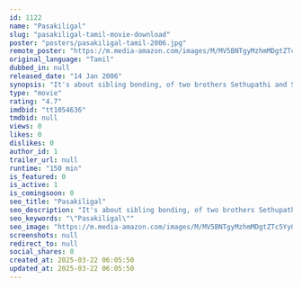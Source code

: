 ```yaml
---
id: 1122
name: "Pasakiligal"
slug: "pasakiligal-tamil-movie-download"
poster: "posters/pasakiligal-tamil-2006.jpg"
remote_poster: "https://m.media-amazon.com/images/M/MV5BNTgyMzhmMDgtZTc5Yy00ZWQyLTllMDgtM2I0OGZjYWI0ODY1XkEyXkFqcGdeQXVyMTEzNzg0Mjkx._V1_SX300.jpg"
original_language: "Tamil"
dubbed_in: null
released_date: "14 Jan 2006"
synopsis: "It's about sibling bonding, of two brothers Sethupathi and Sevathaiya and the apple of their eye, their sister Maragadham."
type: "movie"
rating: "4.7"
imdbid: "tt1054636"
tmdbid: null
views: 0
likes: 0
dislikes: 0
author_id: 1
trailer_url: null
runtime: "150 min"
is_featured: 0
is_active: 1
is_comingsoon: 0
seo_title: "Pasakiligal"
seo_description: "It's about sibling bonding, of two brothers Sethupathi and Sevathaiya and the apple of their eye, their sister Maragadham."
seo_keywords: "\"Pasakiligal\""
seo_image: "https://m.media-amazon.com/images/M/MV5BNTgyMzhmMDgtZTc5Yy00ZWQyLTllMDgtM2I0OGZjYWI0ODY1XkEyXkFqcGdeQXVyMTEzNzg0Mjkx._V1_SX300.jpg"
screenshots: null
redirect_to: null
social_shares: 0
created_at: 2025-03-22 06:05:50
updated_at: 2025-03-22 06:05:50
---
```


